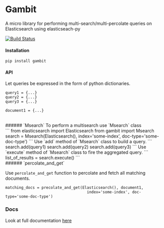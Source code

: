 # Gambit
A micro library for performing multi-search/multi-percolate queries on Elasticsearch using elasticseach-py

[![Build Status](https://travis-ci.org/avichalp/gambit.svg?branch=master)](https://travis-ci.org/avichalp/gambit)

#### Installation
`pip install gambit`

#### API

Let queries be expressed in the form of python dictionaries.
```
query1 = {...}
query2 = {...}
query3 = {...}

document1 = {...}
```
<br>
###### `Msearch`
To perform a multisearch use `Msearch` class<br>
```
from elasticsearch import Elasticsearch
from gambit import Msearch
search = Msearch(Elasticsearch(), index='some-index', doc-type='some-doc-type')
```
Use `add` method of `Msearch` class to build a query.
```
search.add(query1)
search.add(query2)
search.add(query3)
```
Use `execute` method of `Msearch` class to fire the aggregated query.
``` 
list_of_results = search.execute()
```
<br>
###### `percolate_and_get`

Use `percolate_and_get` function to percolate and fetch all matching documents.
```
matching_docs = precolate_and_get(Elasticsearch(), document1,
                                    index='some-index', doc-type='some-doc-type')
```

### Docs
Look at full documentation [here](http://gambit.readthedocs.org/en/latest/)

